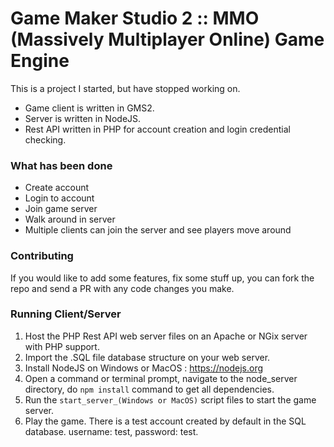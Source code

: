 # Game Maker Studio 2 :: MMO (Massively Multiplayer Online) Game Engine

This is a project I started, but have stopped working on.

- Game client is written in GMS2.
- Server is written in NodeJS.
- Rest API written in PHP for account creation and login credential checking.

### What has been done
- Create account
- Login to account
- Join game server
- Walk around in server
- Multiple clients can join the server and see players move around

### Contributing
If you would like to add some features, fix some stuff up, you can fork the repo and send a PR with any code changes you make.

### Running Client/Server
1. Host the PHP Rest API web server files on an Apache or NGix server with PHP support.
2. Import the .SQL file database structure on your web server.
3. Install NodeJS on Windows or MacOS : https://nodejs.org
4. Open a command or terminal prompt, navigate to the node_server directory, do `npm install` command to get all dependencies.
5. Run the `start_server_(Windows or MacOS)` script files to start the game server.
6. Play the game. There is a test account created by default in the SQL database. username: test, password: test.
